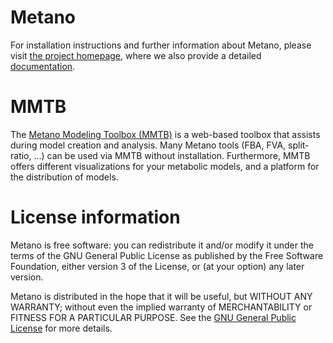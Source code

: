 # Metano

For installation instructions and further information about Metano,
please visit [the project homepage](http://mmtb.brenda-enzymes.org/metano), where we also provide a detailed [documentation](https://mmtb.brenda-enzymes.org/metano/manual).

# MMTB
The [Metano Modeling Toolbox (MMTB)](https://mmtb.brenda-enzymes.org) is a web-based toolbox that assists during model creation and analysis.
Many Metano tools (FBA, FVA, split-ratio, ...) can be used via MMTB without installation. Furthermore, MMTB offers different visualizations for your metabolic models, and a platform for the distribution of models.

# License information
Metano is free software: you can redistribute it and/or modify
it under the terms of the GNU General Public License as published by
the Free Software Foundation, either version 3 of the License, or
(at your option) any later version.

Metano is distributed in the hope that it will be useful,
but WITHOUT ANY WARRANTY; without even the implied warranty of
MERCHANTABILITY or FITNESS FOR A PARTICULAR PURPOSE.  See the
[GNU General Public License](http://www.gnu.org/licenses/) for more details.

